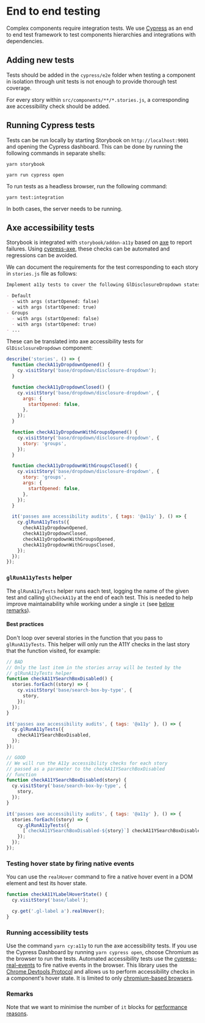 # End to end testing

Complex components require integration tests. We use [Cypress](https://docs.cypress.io/) as an end
to end test framework to test components hierarchies and integrations with dependencies.

## Adding new tests

Tests should be added in the `cypress/e2e` folder when testing a component
in isolation through unit tests is not enough to provide thorough test coverage.

For every story within `src/components/**/*.stories.js`,
a corresponding axe accessibility check should be added.

## Running Cypress tests

Tests can be run locally by starting Storybook
on `http://localhost:9001` and opening the Cypress dashboard.
This can be done by running the following commands in separate shells:

```shell
yarn storybook
```

```shell
yarn run cypress open
```

To run tests as a headless browser, run the following command:

```shell
yarn test:integration
```

In both cases, the server needs to be running.

## Axe accessibility tests

Storybook is integrated with `storybook/addon-a11y` based on
[axe](https://github.com/dequelabs/axe-core) to report failures.
Using [cypress-axe](https://github.com/component-driven/cypress-axe),
these checks can be automated and regressions can be avoided.

We can document the requirements for the test corresponding to
each story in `stories.js` file as follows:

```markdown
Implement a11y tests to cover the following GlDisclosureDropdown states

- Default
  - with args (startOpened: false)
  - with args (startOpened: true)
- Groups
  - with args (startOpened: false)
  - with args (startOpened: true)
- ...
```

These can be translated into axe accessibility tests for `GlDisclosureDropdown` component:

```js
describe('stories', () => {
  function checkA11yDropdownOpened() {
    cy.visitStory('base/dropdown/disclosure-dropdown');
  }

  function checkA11yDropdownClosed() {
    cy.visitStory('base/dropdown/disclosure-dropdown', {
      args: {
        startOpened: false,
      },
    });
  }

  function checkA11yDropdownWithGroupsOpened() {
    cy.visitStory('base/dropdown/disclosure-dropdown', {
      story: 'groups',
    });
  }

  function checkA11yDropdownWithGroupsClosed() {
    cy.visitStory('base/dropdown/disclosure-dropdown', {
      story: 'groups',
      args: {
        startOpened: false,
      },
    });
  }

  it('passes axe accessibility audits', { tags: '@a11y' }, () => {
    cy.glRunA11yTests({
      checkA11yDropdownOpened,
      checkA11yDropdownClosed,
      checkA11yDropdownWithGroupsOpened,
      checkA11yDropdownWithGroupsClosed,
    });
  });
});
```

### `glRunA11yTests` helper

The `glRunA11yTests` helper runs each test, logging the name of the given test
and calling `glCheckA11y` at the end of each test. This is needed to help
improve maintainability while working under a single `it` (see [below remarks](#remarks)).

#### Best practices

Don't loop over several stories in the function that you pass to `glRunA11yTests`.
This helper will only run the A11Y checks in the last story that the
function visited, for example:

```javascript
// BAD
// Only the last item in the stories array will be tested by the
// glRunA11yTests helper
function checkA11YSearchBoxDisabled() {
  stories.forEach((story) => {
    cy.visitStory('base/search-box-by-type', {
      story,
    });
  });
}

it('passes axe accessibility audits', { tags: '@a11y' }, () => {
  cy.glRunA11yTests({
    checkA11YSearchBoxDisabled,
  });
});

// GOOD
// We will run the A11y accessibility checks for each story
// passed as a parameter to the checkA11YSearchBoxDisabled
// function
function checkA11YSearchBoxDisabled(story) {
  cy.visitStory('base/search-box-by-type', {
    story,
  });
}

it('passes axe accessibility audits', { tags: '@a11y' }, () => {
  stories.forEach((story) => {
    cy.glRunA11yTests({
      [`checkA11YSearchBoxDisabled-${story}`] checkA11YSearchBoxDisabled,
    });
  });
});
```

### Testing hover state by firing native events

You can use the `realHover` command to fire a native
hover event in a DOM element and test its hover state.

```javascript
function checkA11YLabelHoverState() {
  cy.visitStory('base/label');

  cy.get('.gl-label a').realHover();
}
```

### Running accessibility tests

Use the command `yarn cy:a11y` to run the axe accessibility tests. If you use the Cypress Dashboard
by running `yarn cypress open`, choose Chromium as the browser to run the tests. Automated
accessibility tests use the
[cypress-real-events](https://github.com/dmtrKovalenko/cypress-real-events)
to fire native events in the browser.
This library uses the [Chrome Devtools Protocol](https://chromedevtools.github.io/devtools-protocol/)
and allows us to perform accessibility checks in a component's hover state.
It is limited to only
[chromium-based browsers](https://github.com/dmtrKovalenko/cypress-real-events#requirements).

### Remarks

Note that we want to minimise the number of `it` blocks for [performance reasons](https://docs.cypress.io/guides/references/best-practices#Creating-Tiny-Tests-With-A-Single-Assertion).

